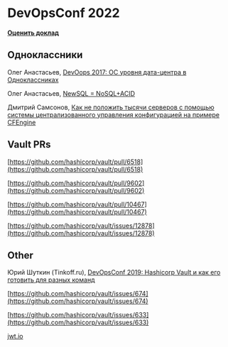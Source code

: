 # DevOpsConf 2022

**[Оценить доклад](https://conf.ontico.ru/online/dtc2022/details/4173737)**

## Одноклассники

Олег Анастасьев, [DevOops 2017: ОС уровня дата-центра в Одноклассниках](https://www.youtube.com/watch?v=eJShMFzDV6g)

Олег Анастасьев, [NewSQL = NoSQL+ACID](https://habr.com/ru/company/odnoklassniki/blog/417593/)

Дмитрий Самсонов, [Как не положить тысячи серверов с помощью системы централизованного управления конфигурацией на примере CFEngine](https://habr.com/ru/company/odnoklassniki/blog/342300/)


## Vault PRs

[https://github.com/hashicorp/vault/pull/6518](https://github.com/hashicorp/vault/pull/6518)

[https://github.com/hashicorp/vault/pull/9602](https://github.com/hashicorp/vault/pull/9602)

[https://github.com/hashicorp/vault/pull/10467](https://github.com/hashicorp/vault/pull/10467)

[https://github.com/hashicorp/vault/issues/12878](https://github.com/hashicorp/vault/issues/12878)



## Other

Юрий Шуткин (Tinkoff.ru), [DevOpsConf 2019: Hashicorp Vault и как его готовить для разных команд](https://www.youtube.com/watch?v=pP8909tFllM)

[https://github.com/hashicorp/vault/issues/674](https://github.com/hashicorp/vault/issues/674)

[https://github.com/hashicorp/vault/issues/633](https://github.com/hashicorp/vault/issues/633)

[jwt.io](https://jwt.io)
